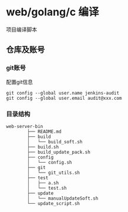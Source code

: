 # web/golang/c 编译

项目编译脚本

## 仓库及账号
### git账号

配置git信息
```shell
git config --global user.name jenkins-audit
git config --global user.email audit@xxx.com
```

### 目录结构  

```shell
web-server-bin
        ├── README.md
        ├── build
        │   └── build_soft.sh
        ├── build.sh
        ├── build_update_pack.sh
        ├── config
        │   └── config.sh
        ├── git
        │   └── git_utils.sh
        ├── test
        │   ├── a.sh
        │   └── test.sh
        ├── update
        │   └── manualUpdateSoft.sh
        └── update_script.sh
```


